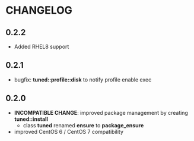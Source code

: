 # CHANGELOG

## 0.2.2

* Added RHEL8 support


## 0.2.1

* bugfix: **tuned::profile::disk** to notify profile enable exec

## 0.2.0

* **INCOMPATIBLE CHANGE**: improved package management by creating **tuned::install**
  * class **tuned** renamed **ensure** to **package_ensure**
* improved CentOS 6 / CentOS 7 compatibility
